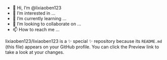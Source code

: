- 👋 Hi, I’m @lixiaoben123
- 👀 I’m interested in ...
- 🌱 I’m currently learning ...
- 💞️ I’m looking to collaborate on ...
- 📫 How to reach me ...


lixiaoben123/lixiaoben123 is a ✨ special ✨ repository because its `README.md` (this file) appears on your GitHub profile.
You can click the Preview link to take a look at your changes.

